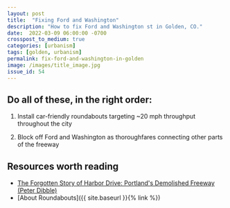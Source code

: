 ```yaml
---
layout: post
title:  "Fixing Ford and Washington"
description: "How to fix Ford and Washington st in Golden, CO."
date:  2022-03-09 06:00:00 -0700
crosspost_to_medium: true
categories: [urbanism]
tags: [golden, urbanism]
permalink: fix-ford-and-washington-in-golden
image: /images/title_image.jpg
issue_id: 54
---
```


## Do all of these, in the right order:



1. Install car-friendly roundabouts targeting ~20 mph throughput throughout the city

1. Block off Ford and Washington as thoroughfares connecting other parts of the freeway


## Resources worth reading

- [The Forgotten Story of Harbor Drive: Portland's Demolished Freeway (Peter Dibble)](https://www.youtube.com/watch?v=l2_yNrP0hCY)
- [About Roundabouts]({{ site.baseurl }}{% link  %})